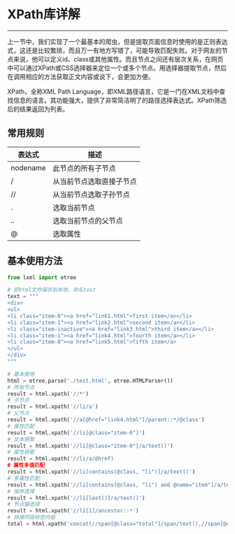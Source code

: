 # XPath库详解

---

上一节中，我们实现了一个最基本的爬虫，但是提取页面信息时使用的是正则表达式，这还是比较繁琐，而且万一有地方写错了，可能导致匹配失败。对于网友的节点来说，他可以定义id、class或其他属性。而且节点之间还有层次关系，在网页中可以通过XPath或CSS选择器来定位一个或多个节点。用选择器提取节点，然后在调用相应的方法获取正文内容或说下，会更加方便。

XPath，全称XML Path Language，即XML路径语言，它是一门在XML文档中查找信息的语言。其功能强大，提供了非常简洁明了的路径选择表达式。XPath筛选后的结果返回为列表。

## 常用规则

| 表达式   | 描述                     |
| -------- | ------------------------ |
| nodename | 此节点的所有子节点       |
| /        | 从当前节点选取直接子节点 |
| //       | 从当前节点选取子孙节点   |
| .        | 选取当前节点             |
| ..       | 选取当前节点的父节点     |
| @        | 选取属性                 |

## 基本使用方法

```python
from lxml import etree

# 把html文件保存到本地，命名test
text = """
<div>
<ul>
<li class="item-0"><a href="link1.html">first item</a></li>
<li class="item-1"><a href="link2.html">second item</a></li>
<li class="item-inactive"><a href="link3.html">third item</a></li>
<li class="item-1"><a href="link4.html">fourth item</a></li>
<li class="item-0"><a href="link5.html">fifth item</a>
</ul>
</div>
"""

# 基本使用
html = etree.parse('./test.html', etree.HTMLParser())
# 所有节点
result = html.xpath('//*')
# 子节点
result = html.xpath('//li/a')
# 父节点
result = html.xpath('//a[@href="link4.html"]/parent::*/@class')
# 属性匹配
result = html.xpath('//li[@class="item-0"]')
# 文本获取
result = html.xpath('//li[@class="item-0"]/a/text()')
# 属性获取
result = html.xpath('//li/a/@href)
# 属性多值匹配
result = html.xpath('//li[contains(@class, "li")]/a/text()')
# 多属性匹配
result = html.xpath('//li[contains(@class, "li") and @name="item"]/a/text()')
# 按序选择
result = html.xpath('//li[last()]/a/text()')
# 节点轴选择
result = html.xpath('//li[1]/ancestor::*')
# 拼接同级标签内容
total = html.xpath('concat(//span[@class="total"]/span/text(),//span[@class="unit"]/span/text())')
```

